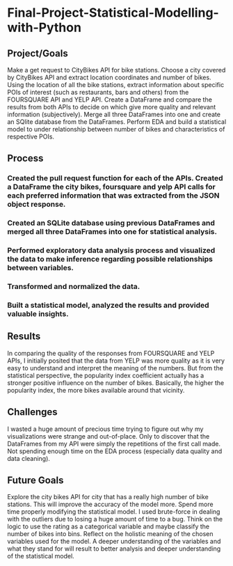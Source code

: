 # Final-Project-Statistical-Modelling-with-Python

## Project/Goals

Make a get request to CityBikes API for bike stations. Choose a city covered by CityBikes API and extract location coordinates and number of bikes. Using the location of all the bike stations, extract information about specific POIs of interest (such as restaurants, bars and others) from the FOURSQUARE API and YELP API. Create a DataFrame and compare the results from both APIs to decide on which give more quality and relevant information (subjectively). Merge all three DataFrames into one and create an SQlite database from the DataFrames. Perform EDA and build a statistical model to under relationship between number of bikes and characteristics of respective POIs.

## Process
### Created the pull request function for each of the APIs. Created a DataFrame the city bikes, foursquare and yelp API calls for each preferred information that was extracted from the JSON object response. 
### Created an SQLite database using previous DataFrames and merged all three DataFrames into one for statistical analysis. 
### Performed exploratory data analysis process and visualized the data to make inference regarding possible relationships between variables. 
### Transformed and normalized the data.
### Built a statistical model, analyzed the results and provided valuable insights.

## Results
In comparing the quality of the responses from FOURSQUARE and YELP APIs, I initially posited that the data from YELP was more quality as it is very easy to understand and interpret the meaning of the numbers. But from the statistical perspective, the popularity index coefficient actually has a stronger positive influence on the number of bikes. Basically, the higher the popularity index, the more bikes available around that vicinity.

## Challenges 
I wasted a huge amount of precious time trying to figure out why my visualizations were strange and out-of-place. Only to discover that the DataFrames from my API were simply the repetitions of the first call made. Not spending enough time on the EDA process (especially data quality and data cleaning).

## Future Goals
Explore the city bikes API for city that has a really high number of bike stations. This will improve the accuracy of the model more.
Spend more time properly modifying the statistical model. I used brute-force in dealing with the outliers due to losing a huge amount of time to a bug.
Think on the logic to use the rating as a categorical variable and maybe classify the number of bikes into bins.
Reflect on the holistic meaning of the chosen variables used for the model. A deeper understanding of the variables and what they stand for will result to better analysis and deeper understanding of the statistical model.
